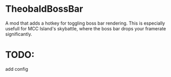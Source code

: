 # TheobaldBossBar
 A mod that adds a hotkey for toggling boss bar rendering. This is especially usefull for MCC Island's skybattle, where the boss bar drops your framerate significantly.
 
# TODO:
add config
